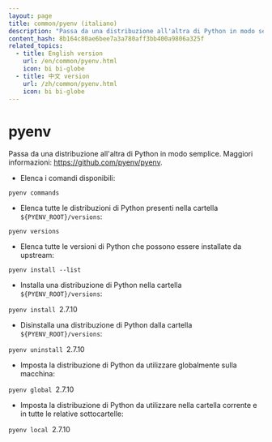 ```yaml
---
layout: page
title: common/pyenv (italiano)
description: "Passa da una distribuzione all'altra di Python in modo semplice."
content_hash: 8b164c80ae6bee7a3a780aff3bb400a9806a325f
related_topics:
  - title: English version
    url: /en/common/pyenv.html
    icon: bi bi-globe
  - title: 中文 version
    url: /zh/common/pyenv.html
    icon: bi bi-globe
---
```

# pyenv

Passa da una distribuzione all'altra di Python in modo semplice.
Maggiori informazioni: <https://github.com/pyenv/pyenv>.

- Elenca i comandi disponibili:

`pyenv commands`

- Elenca tutte le distribuzioni di Python presenti nella cartella `${PYENV_ROOT}/versions`:

`pyenv versions`

- Elenca tutte le versioni di Python che possono essere installate da upstream:

`pyenv install --list`

- Installa una distribuzione di Python nella cartella `${PYENV_ROOT}/versions`:

`pyenv install `<span class="tldr-var badge badge-pill bg-dark-lm bg-white-dm text-white-lm text-dark-dm font-weight-bold">2.7.10</span>

- Disinstalla una distribuzione di Python dalla cartella `${PYENV_ROOT}/versions`:

`pyenv uninstall `<span class="tldr-var badge badge-pill bg-dark-lm bg-white-dm text-white-lm text-dark-dm font-weight-bold">2.7.10</span>

- Imposta la distribuzione di Python da utilizzare globalmente sulla macchina:

`pyenv global `<span class="tldr-var badge badge-pill bg-dark-lm bg-white-dm text-white-lm text-dark-dm font-weight-bold">2.7.10</span>

- Imposta la distribuzione di Python da utilizzare nella cartella corrente e in tutte le relative sottocartelle:

`pyenv local `<span class="tldr-var badge badge-pill bg-dark-lm bg-white-dm text-white-lm text-dark-dm font-weight-bold">2.7.10</span>

